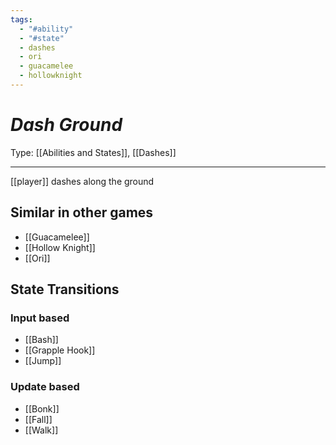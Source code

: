 ```yaml
---
tags:
  - "#ability"
  - "#state"
  - dashes
  - ori
  - guacamelee
  - hollowknight
---
```

# _Dash Ground_

Type: [[Abilities and States]], [[Dashes]]

----


[[player]] dashes along the ground


## Similar in other games

* [[Guacamelee]]
* [[Hollow Knight]]
* [[Ori]]

## State Transitions

### Input based

* [[Bash]]
* [[Grapple Hook]]
* [[Jump]]

### Update based

* [[Bonk]]
* [[Fall]]
* [[Walk]]